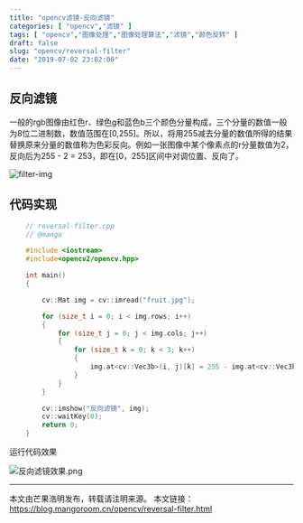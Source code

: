 ```yaml
---
title: "opencv滤镜-反向滤镜"
categories: [ "opencv","滤镜" ]
tags: [ "opencv","图像处理","图像处理算法","滤镜","颜色反转" ]
draft: false
slug: "opencv/reversal-filter"
date: "2019-07-02 23:02:00"
---
```


## 反向滤镜

一般的rgb图像由红色r、绿色g和蓝色b三个颜色分量构成，三个分量的数值一般为8位二进制数，数值范围在[0,255]。所以，将用255减去分量的数值所得的结果替换原来分量的数值称为色彩反向。例如一张图像中某个像素点的r分量数值为2，反向后为255 - 2 = 253，即在[0，255]区间中对调位置、反向了。

![filter-img](https://mango-blog-1255355814.cos.ap-guangzhou.myqcloud.com//filter-image.jpeg)

## 代码实现

```c++
	// reversal-filter.cpp 
	// @mango

	#include <iostream>
	#include<opencv2/opencv.hpp>

	int main()
	{

		cv::Mat img = cv::imread("fruit.jpg");

		for (size_t i = 0; i < img.rows; i++)
		{
			for (size_t j = 0; j < img.cols; j++)
			{
				for (size_t k = 0; k < 3; k++)
				{
					img.at<cv::Vec3b>(i, j)[k] = 255 - img.at<cv::Vec3b>(i, j)[k];
				}
			}
		}

		cv::imshow("反向滤镜", img);
		cv::waitKey(0);
		return 0;
	}

```
运行代码效果

![反向滤镜效果.png][1]

---

本文由芒果浩明发布，转载请注明来源。
本文链接：https://blog.mangoroom.cn/opencv/reversal-filter.html

  [1]: https://mangoroom.cn/usr/uploads/2019/07/4197090750.png